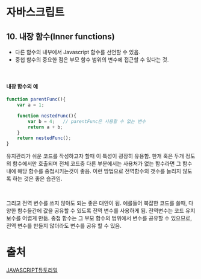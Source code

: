 # 자바스크립트
## 10. 내장 함수(Inner functions)
* 다른 함수의 내부에서 Javascript 함수를 선언할 수 있음.
* 중첩 함수의 중요한 점은 부모 함수 범위의 변수에 접근할 수 있다는 것.
<br/>

#### 내장 함수의 예
```javascript
function parentFunc(){
    var a = 1;

    function nestedFunc(){
        var b = 4;   // parentFunc은 사용할 수 없는 변수
        return a + b;
    }
    return nestedFunc();
}
```

유지관리가 쉬운 코드를 작성하고자 할때 이 특성이 굉장히 유용함.
한개 혹은 두개 정도의 함수에서만 호출되며 전체 코드중 다른 부분에서는 사용처가 없는 함수라면 그 함수 내에 해당 함수를 중첩시키는것이 좋음.
이런 방법으로 전역함수의 갯수를 늘리지 않도록 하는 것은 좋은 습관임.

<br/>

그리고 전역 변수를 쓰지 않아도 되는 좋은 대안이 됨. 
예를들어 복잡한 코드를 쓸때, 다양한 함수들간에 값을 공유할 수 있도록 전역 변수를 사용하게 됨.
전역변수는 코드 유지 보수를 어렵게 만듦. 중첩 함수는 그 부모 함수의 범위에서 변수를 공유할 수 있으므로, 전역 변수를 만들지 않더라도 변수를 공유 할 수 있음.

# 출처
[JAVASCRIPT듀토리얼](https://developer.mozilla.org/ko/docs/A_re-introduction_to_JavaScript)

